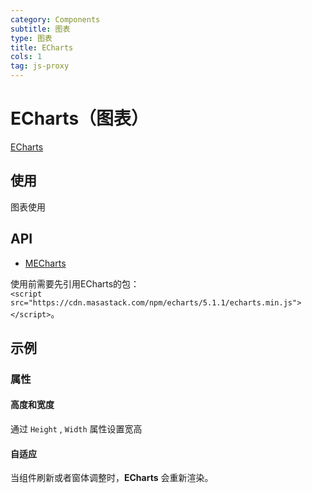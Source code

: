 ```yaml
---
category: Components
subtitle: 图表
type: 图表
title: ECharts
cols: 1
tag: js-proxy
---
```


# ECharts（图表）

[ECharts](https://echarts.apache.org/examples/zh/index.html)

## 使用

图表使用

<echarts-usage></echarts-usage>

## API

- [MECharts](/api/MECharts)

<!--alert:info-->
使用前需要先引用ECharts的包：
<br />
`<script src="https://cdn.masastack.com/npm/echarts/5.1.1/echarts.min.js"></script>`。
<!--/alert:info-->

## 示例

### 属性

#### 高度和宽度

通过 `Height` , `Width`  属性设置宽高

<example file="" />

#### 自适应

当组件刷新或者窗体调整时，**ECharts** 会重新渲染。

<example file="" />



